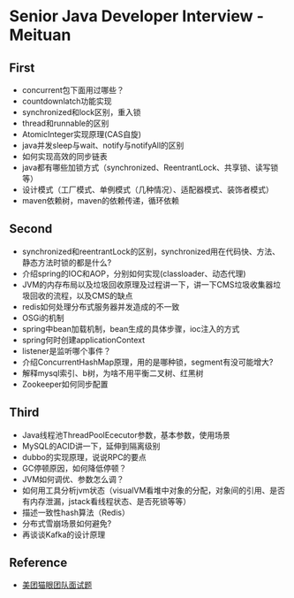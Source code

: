 # Senior Java Developer Interview  - Meituan

## First 

* concurrent包下面用过哪些？
* countdownlatch功能实现
* synchronized和lock区别，重入锁
* thread和runnable的区别
* AtomicInteger实现原理(CAS自旋)
* java并发sleep与wait、notify与notifyAll的区别
* 如何实现高效的同步链表
* java都有哪些加锁方式（synchronized、ReentrantLock、共享锁、读写锁等）
* 设计模式（工厂模式、单例模式（几种情况）、适配器模式、装饰者模式）
* maven依赖树，maven的依赖传递，循环依赖

## Second

* synchronized和reentrantLock的区别，synchronized用在代码快、方法、静态方法时锁的都是什么?
* 介绍spring的IOC和AOP，分别如何实现(classloader、动态代理)
* JVM的内存布局以及垃圾回收原理及过程讲一下，讲一下CMS垃圾收集器垃圾回收的流程，以及CMS的缺点
* redis如何处理分布式服务器并发造成的不一致
* OSGi的机制
* spring中bean加载机制，bean生成的具体步骤，ioc注入的方式
* spring何时创建applicationContext
* listener是监听哪个事件？
* 介绍ConcurrentHashMap原理，用的是哪种锁，segment有没可能增大?
* 解释mysql索引、b树，为啥不用平衡二叉树、红黑树
* Zookeeper如何同步配置

## Third

* Java线程池ThreadPoolEcecutor参数，基本参数，使用场景
* MySQL的ACID讲一下，延伸到隔离级别
* dubbo的实现原理，说说RPC的要点
* GC停顿原因，如何降低停顿？
* JVM如何调优、参数怎么调？
* 如何用工具分析jvm状态（visualVM看堆中对象的分配，对象间的引用、是否有内存泄漏，jstack看线程状态、是否死锁等等）
* 描述一致性hash算法（Redis）
* 分布式雪崩场景如何避免?
* 再谈谈Kafka的设计原理

## Reference

* [美团猫眼团队面试题](https://www.toutiao.com/a6625946178183758340/?iid=51593575316&app=news_article×tamp%3D1542762236&group_id=6625946178183758340)
